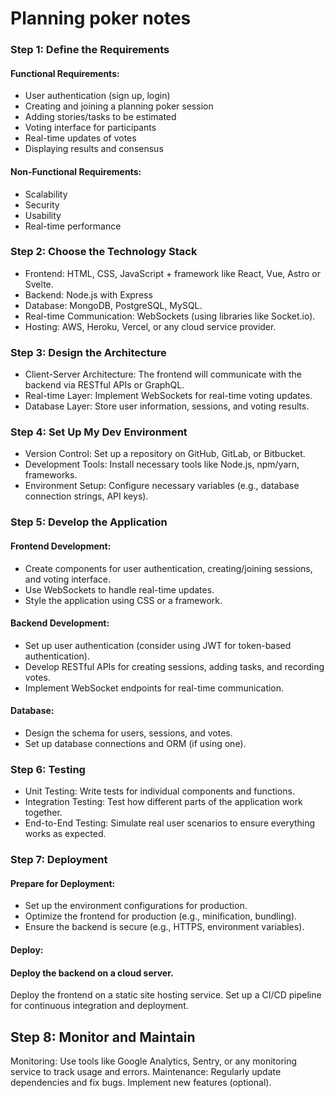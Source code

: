 # Planning poker notes

### Step 1: Define the Requirements

#### Functional Requirements:

- User authentication (sign up, login)
- Creating and joining a planning poker session
- Adding stories/tasks to be estimated
- Voting interface for participants
- Real-time updates of votes
- Displaying results and consensus

#### Non-Functional Requirements:

- Scalability
- Security
- Usability
- Real-time performance

### Step 2: Choose the Technology Stack

- Frontend: HTML, CSS, JavaScript + framework like React, Vue, Astro or Svelte.
- Backend: Node.js with Express
- Database: MongoDB, PostgreSQL, MySQL.
- Real-time Communication: WebSockets (using libraries like Socket.io).
- Hosting: AWS, Heroku, Vercel, or any cloud service provider.

### Step 3: Design the Architecture

- Client-Server Architecture: The frontend will communicate with the backend via RESTful APIs or GraphQL.
- Real-time Layer: Implement WebSockets for real-time voting updates.
- Database Layer: Store user information, sessions, and voting results.

### Step 4: Set Up My Dev Environment

- Version Control: Set up a repository on GitHub, GitLab, or Bitbucket.
- Development Tools: Install necessary tools like Node.js, npm/yarn, frameworks.
- Environment Setup: Configure necessary variables (e.g., database connection strings, API keys).

### Step 5: Develop the Application

#### Frontend Development:

- Create components for user authentication, creating/joining sessions, and voting interface.
- Use WebSockets to handle real-time updates.
- Style the application using CSS or a framework.

#### Backend Development:

- Set up user authentication (consider using JWT for token-based authentication).
- Develop RESTful APIs for creating sessions, adding tasks, and recording votes.
- Implement WebSocket endpoints for real-time communication.

#### Database:

- Design the schema for users, sessions, and votes.
- Set up database connections and ORM (if using one).

### Step 6: Testing

- Unit Testing: Write tests for individual components and functions.
- Integration Testing: Test how different parts of the application work together.
- End-to-End Testing: Simulate real user scenarios to ensure everything works as expected.

### Step 7: Deployment

#### Prepare for Deployment:

- Set up the environment configurations for production.
- Optimize the frontend for production (e.g., minification, bundling).
- Ensure the backend is secure (e.g., HTTPS, environment variables).

#### Deploy:

#### Deploy the backend on a cloud server.

Deploy the frontend on a static site hosting service.
Set up a CI/CD pipeline for continuous integration and deployment.

## Step 8: Monitor and Maintain

Monitoring: Use tools like Google Analytics, Sentry, or any monitoring service to track usage and errors.
Maintenance: Regularly update dependencies and fix bugs. Implement new features (optional).
